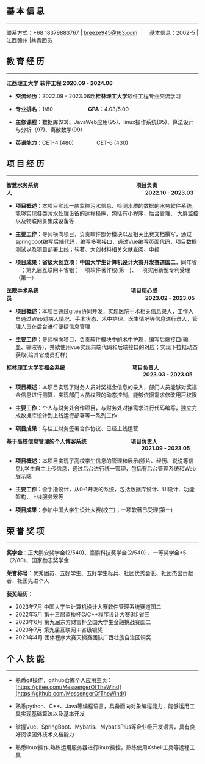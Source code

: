 ## 基 本 信 息
---------------------
联系方式：+68 18379883767 | breeze945@163.com             &emsp;&emsp;基本信息：2002-5 | 江西赣州 |共青团员   

## 教 育 经 历
---------------------
**江西理⼯⼤学**                   **软件⼯程**                   **2020.09 - 2024.06**

- **交流经历**：2022.09 - 2023.06赴**桂林理⼯⼤学**软件⼯程专业交流学习

- **专业排名**：1/80 &emsp;&emsp;&emsp;&emsp;&emsp;&emsp; **GPA**：4.03/5.00

- **主修课程**：数据库(93)、JavaWeb应⽤(95)、linux操作系统(95)、算法设计与分析（97)、离散数学(99)

- **英语能⼒**：CET-4 (480) &emsp;&emsp;&emsp;&emsp;CET-6 (430)


## 项 ⽬ 经 历
---------------------
**智慧⽔务系统** &emsp;&emsp;&emsp;&emsp;&emsp;&emsp;&emsp;&emsp;&emsp;&emsp;&emsp;&emsp;&emsp;&emsp;&emsp;&emsp;&emsp;&emsp;**项⽬负责⼈**&emsp;&emsp;&emsp;&emsp;&emsp;&emsp;&emsp;&emsp;&emsp;&emsp;&emsp;&emsp;&emsp;&emsp;&emsp;&emsp;&emsp;&emsp;&emsp;&emsp;&emsp;&emsp;&emsp;&emsp;&emsp;**2022.10 - 2023.03**

- **项⽬概述**：本项⽬实现⼀款监控污⽔信息、检测⽔质的数据的⽔务软件系统，能够实现各类污⽔处理设备的远程操纵，包括有小程序、后台管理、 ⼤屏监控以及物联⽹关集成设备等

- **主要⼯作**：导师横向项⽬，负责软件部分模块以及相关⽐赛⽂档撰写，通过springboot编写后端代码，编写多项接口，通过Vue编写⻚⾯代码，项⽬数据测试以及项⽬部署上线；软著、⼤创材料相关⽂献查阅、申报

- **项⽬成果**：**省级⼤创⽴项**；**中国⼤学⽣计算机设计⼤赛开发赛道国⼆**，同年省⼀；第九届互联⽹＋省银；⼀项软件著作权(第⼀)、⼀项实⽤新型专利受理（第⼀）

**医院⼿术系统**&emsp;&emsp;&emsp;&emsp;&emsp;&emsp;&emsp;&emsp;&emsp;&emsp;&emsp;&emsp;&emsp;&emsp;&emsp;&emsp;&emsp; **项⽬核⼼成员**&emsp;&emsp;&emsp;&emsp;&emsp;&emsp;&emsp;&emsp;&emsp;&emsp;&emsp;&emsp;&emsp;&emsp;&emsp;&emsp;&emsp;&emsp;&emsp;&emsp;&emsp;&emsp;&emsp;&emsp;&emsp;**2023.02 - 2023.05**

- **项⽬概述**：本项⽬通过gitee协同开发，实现医院⼿术相关信息录⼊，⼯作⼈员通过Web对病⼈情况、⼿术状态、术中护理、医⽣情况等信息进⾏录⼊，管理⼈员在后台进⾏便捷信息管理

- **主要⼯作**：导师横向项⽬，负责软件模块中的术中护理，编写后端接口(输⾎、输液等)，并欧使⽤vue实现前端代码和后端接口的对应；实现下拉框动态获取(给其它成员打样)

**桂林理⼯⼤学奖福⾦系统** &emsp;&emsp;&emsp;&emsp;&emsp;&emsp;&emsp;&emsp;&emsp;&emsp;&emsp;&emsp;  **项⽬负责⼈** &emsp;&emsp;&emsp;&emsp;&emsp;&emsp;&emsp;&emsp;&emsp;&emsp;&emsp;&emsp;&emsp;&emsp;&emsp;&emsp;&emsp;&emsp;&emsp;&emsp;&emsp;&emsp;&emsp; &emsp;&emsp; **2023.03 - 2023.05**

- **项⽬概述**：本项⽬实现了财务⼈员对奖福⾦信息的录⼊，部⻔⼈员能够对奖福⾦信息进⾏测算，实现部⻔⼈员权限的动态控制，能够依据需求修改⽤⼾权限

- **主要⼯作**：个⼈与财务处合作项⽬，与财务处对接需求进⾏代码编写，独⽴完成数据库设计到上线运⾏部署等⼀系列⼯作

- **项⽬成果**：与桂⼯财务签署合作协议、已经上线运营

**基于⾼校信息管理的个⼈博客系统**     &emsp;&emsp;&emsp;&emsp;&emsp;&emsp;&emsp;&emsp;**项⽬负责⼈**          &emsp;&emsp;&emsp;&emsp;&emsp;&emsp;&emsp;&emsp;&emsp;&emsp;&emsp;&emsp;&emsp;&emsp;&emsp;&emsp;&emsp;&emsp;&emsp;&emsp;&emsp;&emsp;&emsp;&emsp;&emsp;     **2021.09 - 2023.05**

- **项⽬概述**：本项⽬实现了⾼校学⽣信息的管理和展⽰(照⽚、经历、说说等信息),学⽣⾃主上传信息，通过后台进⾏统⼀管理，包括有后台管理系统和Web展⽰端

- **主要⼯作**：全⼿撸设计，从0-1开发的系统，包括数据库设计、UI设计、功能架构，上线服务器等

- **项⽬成果**：参加中国⼤学⽣设计⼤赛(校三)；⼀项软著已受理(第⼀)

## 荣 誉 奖 项
---------------------
**奖学⾦**：正⼤鹏安奖学⾦(2/540)、豪鹏科技奖学⾦(2/540) 、⼀等奖学⾦*5（2/80）、国家励志奖学⾦

**荣誉称号**：优秀团员、五好学⽣、五好学⽣标兵、社团优秀会⻓、社团杰出贡献者、社团先进个⼈

**获奖经历**：
- 2023年7⽉ 中国⼤学⽣计算机设计⼤赛软件管理系统赛道国⼆
- 2022年5⽉ 第⼗三届蓝桥杯C/C++程序设计⼤赛B组省三
- 2023年6⽉ 第九届东⽅财富杯全国⼤学⽣⾦融挑战赛国⼆
- 2023年7⽉ 第九届互联⽹＋省级银奖
- 2023年4⽉ 团体程序⼤赛天梯赛团队⼴西壮族⾃治区铜奖

## 个 人 技 能
---------------------
- 熟悉git操作，github仓库个人应用主页：[https://gitee.com/MessengerOfTheWind](https://github.com/MessengerOfTheWind/)

- 熟悉python、C++、Java等编程语⾔，具备⾯向对象编程能⼒，能够运⽤⼯具实现基础算法以及基本开发

- 掌握Vue、SpringBoot、Mybatis、MybatisPlus等企业级开发语⾔，具有良好阅读国外技术⽂档能⼒

- 熟悉linux操作,熟练运⽤服务器进⾏linux操控，熟练使⽤Xshell⼯具等远程⼯具
